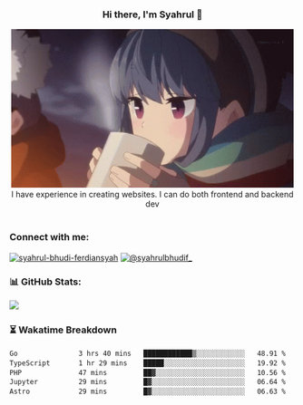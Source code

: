 ### <div align="center">Hi there, I'm Syahrul 🚀</div>

<div align="center">
  <img src="./img/rin.gif" alt="Rin GIF">
</div>



<div align="center">I have experience in creating websites. I can do both frontend and backend dev</div>


<br/>


<h3 align="left">Connect with me:</h3>
<p align="left">
<a href="https://www.linkedin.com/in/syahrul-bhudi-ferdiansyah-792024251/" target="blank"><img align="center" src="https://raw.githubusercontent.com/rahuldkjain/github-profile-readme-generator/master/src/images/icons/Social/linked-in-alt.svg" alt="syahrul-bhudi-ferdiansyah" height="30" width="40" /></a>
<a href="https://www.instagram.com/syahrulbhudif_/" target="blank"><img align="center" src="https://raw.githubusercontent.com/rahuldkjain/github-profile-readme-generator/master/src/images/icons/Social/instagram.svg" alt="@syahrulbhudif_" height="30" width="40" /></a>
</p>

### 📊 GitHub Stats:
<div align="start">
  <img src="https://github-readme-stats.vercel.app/api?username=SyahrulBhudiF&theme=midnight-purple&hide_border=false&include_all_commits=true&count_private=true" /><br/>
</div>


### ⏳ Wakatime Breakdown

<!--START_SECTION:waka-->

```txt
Go               3 hrs 40 mins   ████████████▒░░░░░░░░░░░░   48.91 %
TypeScript       1 hr 29 mins    █████░░░░░░░░░░░░░░░░░░░░   19.92 %
PHP              47 mins         ██▓░░░░░░░░░░░░░░░░░░░░░░   10.56 %
Jupyter          29 mins         █▓░░░░░░░░░░░░░░░░░░░░░░░   06.64 %
Astro            29 mins         █▓░░░░░░░░░░░░░░░░░░░░░░░   06.63 %
```

<!--END_SECTION:waka-->
